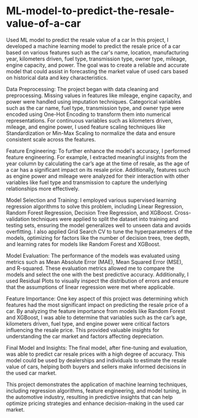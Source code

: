 # ML-model-to-predict-the-resale-value-of-a-car
Used ML model to predict the resale value of a car 
In this project, I developed a machine learning model to predict the resale price of a car based on various features such as the car's name, location, manufacturing year, kilometers driven, fuel type, transmission type, owner type, mileage, engine capacity, and power. The goal was to create a reliable and accurate model that could assist in forecasting the market value of used cars based on historical data and key characteristics.

Data Preprocessing:
The project began with data cleaning and preprocessing. Missing values in features like mileage, engine capacity, and power were handled using imputation techniques. Categorical variables such as the car name, fuel type, transmission type, and owner type were encoded using One-Hot Encoding to transform them into numerical representations. For continuous variables such as kilometers driven, mileage, and engine power, I used feature scaling techniques like Standardization or Min-Max Scaling to normalize the data and ensure consistent scale across the features.

Feature Engineering:
To further enhance the model's accuracy, I performed feature engineering. For example, I extracted meaningful insights from the year column by calculating the car’s age at the time of resale, as the age of a car has a significant impact on its resale price. Additionally, features such as engine power and mileage were analyzed for their interaction with other variables like fuel type and transmission to capture the underlying relationships more effectively.

Model Selection and Training:
I employed various supervised learning regression algorithms to solve this problem, including Linear Regression, Random Forest Regression, Decision Tree Regression, and XGBoost. Cross-validation techniques were applied to split the dataset into training and testing sets, ensuring the model generalizes well to unseen data and avoids overfitting. I also applied Grid Search CV to tune the hyperparameters of the models, optimizing for factors like the number of decision trees, tree depth, and learning rates for models like Random Forest and XGBoost.

Model Evaluation:
The performance of the models was evaluated using metrics such as Mean Absolute Error (MAE), Mean Squared Error (MSE), and R-squared. These evaluation metrics allowed me to compare the models and select the one with the best predictive accuracy. Additionally, I used Residual Plots to visually inspect the distribution of errors and ensure that the assumptions of linear regression were met where applicable.

Feature Importance:
One key aspect of this project was determining which features had the most significant impact on predicting the resale price of a car. By analyzing the feature importance from models like Random Forest and XGBoost, I was able to determine that variables such as the car’s age, kilometers driven, fuel type, and engine power were critical factors influencing the resale price. This provided valuable insights for understanding the car market and factors affecting depreciation.

Final Model and Insights:
The final model, after fine-tuning and evaluation, was able to predict car resale prices with a high degree of accuracy. This model could be used by dealerships and individuals to estimate the resale value of cars, helping both buyers and sellers make informed decisions in the used car market.

This project demonstrates the application of machine learning techniques, including regression algorithms, feature engineering, and model tuning, in the automotive industry, resulting in predictive insights that can help optimize pricing strategies and enhance decision-making in the used car market.
